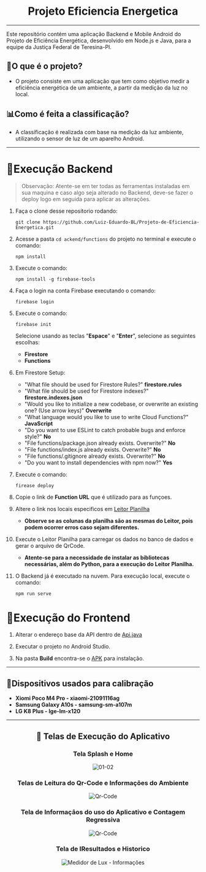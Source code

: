 <center> 
    <h1>Projeto Eficiencia Energetica</h1>
</center>

***
Este repositório contém uma aplicação Backend e Mobile Android do Projeto de Eficiência Energética, desenvolvido em Node.js e Java, para a equipe da Justiça Federal de Teresina-PI.

## 🔋O que é o projeto?
* O projeto consiste em uma aplicação que tem como objetivo medir a eficiência energética de um ambiente, a partir da medição da luz no local.

## 📊Como é feita a classificação?
* A classificação é realizada com base na medição da luz ambiente, utilizando o sensor de luz de um aparelho Android.

***
# 🚀Execução Backend

> Observação: Atente-se em ter todas as ferramentas instaladas em sua maquina e caso algo seja alterado no Backend, deve-se fazer o deploy logo em seguida para aplicar as alterações.

1. Faça o clone desse repositorio rodando: <p>
```git clone https://github.com/Luiz-Eduardo-BL/Projeto-de-Eficiencia-Energetica.git``` </p>

2. Acesse a pasta ```cd ackend/functions``` do projeto no terminal e execute o comando: <p>
```npm install``` </p>

3. Execute o comando: <p>
```npm install -g firebase-tools``` </p>

4. Faça o login na conta Firebase executando o comando: <p>
```firebase login``` </p>

5. Execute o comando: <p>
```firebase init``` </p>
    Selecione usando as teclas "**Espace**" e "**Enter**", selecione as seguintes escolhas:
    * **Firestore**
    * **Functions**

6. Em Firestore Setup:
    * "What file should be used for Firestore Rules?" **firestore.rules**
    * "What file should be used for Firestore indexes?" **firestore.indexes.json**
    * "Would you like to initialize a new codebase, or overwrite an existing one? (Use arrow keys)" **Overwrite**
    * "What language would you like to use to write Cloud Functions?" **JavaScript**
    * "Do you want to use ESLint to catch probable bugs and enforce style?" **No**
    * "File functions/package.json already exists. Overwrite?" **No**
    * "File functions/index.js already exists. Overwrite?" **No**
    * "File functions/.gitignore already exists. Overwrite?" **No**
    * "Do you want to install dependencies with npm now?" **Yes**

7. Execute o comando: <p>
```firease deploy``` </p>

8. Copie o link de **Function URL** que é utilizado para as funçoes.

9. Altere o link nos locais especificos em [Leitor Planilha](/outros/leitorPLANILHA-JT.ipynb)
    * **Observe se as colunas da planilha são as mesmas do Leitor, pois podem ocorrer erros caso sejam diferentes.**

10. Execute o Leitor Planilha para carregar os dados no banco de dados e gerar o arquivo de QrCode.
    * **Atente-se para a necessidade de instalar as bibliotecas necessárias, além do Python, para a execução do Leitor Planilha.**

11. O Backend já é executado na nuvem. Para execução local, execute o comando: <p>
```npm run serve``` </p>

# 🚀Execução do Frontend

1. Alterar o endereço base da API dentro de [Api.java](/frontend/LuxMeter/app/src/main/java/moe/feo/luxmeter/Api.java)

2. Executar o projeto no Android Studio.

3. Na pasta **Build** encontra-se o [APK](/Build/Projeto-Eficiencia-Energetica.apk) para instalação.

***

## 📱Dispositivos usados para calibração

<ul>
    <li> <strong> Xiomi Poco M4 Pro - xiaomi-21091116ag </strong> </li>
    <li> <strong> Samsung Galaxy A10s - samsung-sm-a107m </strong> </li>
    <li> <strong> LG K8 Plus - lge-lm-x120 </strong> </li>
</ul>

***
<center>

## 📲 Telas de Execução do Aplicativo

### Tela Splash e Home

![01-02](outros/screenshots/1.png)


### Telas de Leitura do Qr-Code e Informações do Ambiente

![Qr-Code](outros/screenshots/3.png)

### Tela de Informaçãos do uso do Aplicativo e Contagem Regressiva

![Qr-Code](outros/screenshots/4.png)

### Tela de IResultados e Historico

![Medidor de Lux - Informações](outros/screenshots/5.png)

</center>